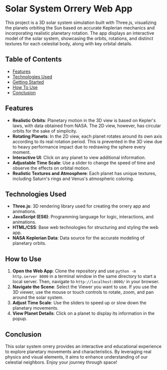# Solar System Orrery Web App

This project is a 3D solar system simulation built with Three.js, visualizing the planets orbiting the Sun based on accurate Keplerian mechanics and incorporating realistic planetary rotation. The app displays an interactive model of the solar system, showcasing the orbits, rotations, and distinct textures for each celestial body, along with key orbital details.

## Table of Contents

- [Features](#features)
- [Technologies Used](#technologies-used)
- [Getting Started](#getting-started)
- [How To Use](#How-to-Use)
- [Conclusion](#Conclusion)

## Features

- **Realistic Orbits**: Planetary motion in the 3D view is based on Kepler's laws, with data obtained from NASA. The 2D view, however, has circular orbits for the sake of simplicity.
- **Rotating Planets**: In the 2D view, each planet rotates around its own axis according to its real rotation period. This is prevented in the 3D view due to heavy performance impact due to redrawing the sphere every moment.
- **Interactive UI**: Click on any planet to view additional information.
- **Adjustable Time Scale**: Use a slider to change the speed of time and observe the effects on orbital motion.
- **Realistic Textures and Atmosphere**: Each planet has unique textures, including Saturn's rings and Venus's atmospheric coloring.


## Technologies Used

- **Three.js**: 3D rendering library used for creating the orrery app and animations.
- **JavaScript (ES6)**: Programming language for logic, interactions, and animations.
- **HTML/CSS**: Base web technologies for structuring and styling the web app.
- **NASA Keplerian Data**: Data source for the accurate modeling of planetary orbits.

## How to Use

1. **Open the Web App**: Clone the repository and use `python -m http.server 8000` in a terminal window in the same directory to start a local server. Then, navigate to `http://localhost:8000/` in your browser.
2. **Navigate the Scene**: Select the Viewer you want to use. If you use the 3D viewer, use the mouse or touch controls to rotate, zoom, and pan around the solar system.
3. **Adjust Time Scale**: Use the sliders to speed up or slow down the planetary movements.
4. **View Planet Details**: Click on a planet to display its information in the popup.


## Conclusion

This solar system orrery provides an interactive and educational experience to explore planetary movements and characteristics. By leveraging real physics and visual elements, it aims to enhance understanding of our celestial neighbors. Enjoy your journey through space!

   

